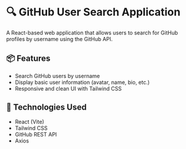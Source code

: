 # 🔍 GitHub User Search Application

A React-based web application that allows users to search for GitHub profiles by username using the GitHub API.

## 📦 Features

- Search GitHub users by username
- Display basic user information (avatar, name, bio, etc.)
- Responsive and clean UI with Tailwind CSS

## 🚀 Technologies Used

- React (Vite)
- Tailwind CSS
- GitHub REST API
- Axios

